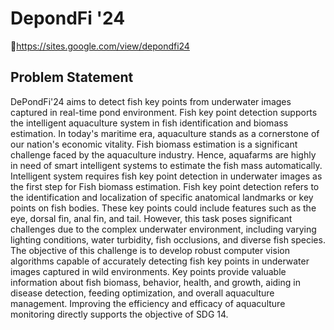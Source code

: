 # DepondFi '24

🔗https://sites.google.com/view/depondfi24

## Problem Statement

DePondFi'24 aims to detect fish key points from underwater images captured in real-time pond environment. Fish key point detection supports the intelligent aquaculture system in fish identification and biomass estimation. In today's maritime era, aquaculture stands as a cornerstone of our nation's economic vitality. Fish biomass estimation is a significant challenge faced by the aquaculture industry. Hence, aquafarms are highly in need of smart intelligent systems to estimate the fish mass automatically. Intelligent system requires fish key point detection in underwater images as the first step for Fish biomass estimation. Fish key point detection refers to the identification and localization of specific anatomical landmarks or key points on fish bodies. These key points could include features such as the eye, dorsal fin, anal fin, and tail. However, this task poses significant challenges due to the complex underwater environment, including varying lighting conditions, water turbidity, fish occlusions, and diverse fish species. The objective of this challenge is to develop robust computer vision algorithms capable of accurately detecting fish key points in underwater images captured in wild environments. Key points provide valuable information about fish biomass, behavior, health, and growth, aiding in disease detection, feeding optimization, and overall aquaculture management. Improving the efficiency and efficacy of aquaculture monitoring directly supports the objective of SDG 14. 
